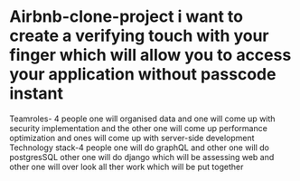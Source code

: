 # Airbnb-clone-project i want to create a verifying touch with your finger which will allow you to access your application without passcode instant
Teamroles- 4 people one will organised data and one will come up with security implementation and the other one will come up performance optimization and ones will come up with server-side development
Technology stack-4 people one will do graphQL and other one will do postgresSQL other one will do django which will be assessing web and other one will over look all ther work which will be put together
